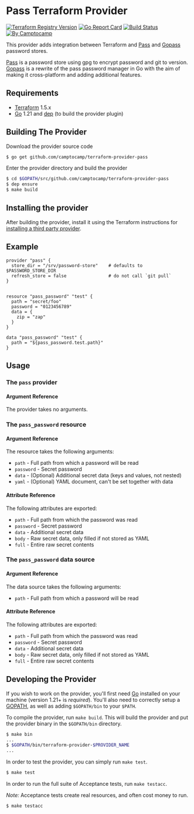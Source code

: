 # Pass Terraform Provider

[![Terraform Registry Version](https://img.shields.io/badge/dynamic/json?color=blue&label=registry&query=%24.version&url=https%3A%2F%2Fregistry.terraform.io%2Fv1%2Fproviders%2Fcamptocamp%2Fpass)](https://registry.terraform.io/providers/camptocamp/pass)
[![Go Report Card](https://goreportcard.com/badge/github.com/camptocamp/terraform-provider-pass)](https://goreportcard.com/report/github.com/camptocamp/terraform-provider-pass)
[![Build Status](https://travis-ci.org/camptocamp/terraform-provider-pass.svg?branch=master)](https://travis-ci.org/camptocamp/terraform-provider-pass)
[![By Camptocamp](https://img.shields.io/badge/by-camptocamp-fb7047.svg)](http://www.camptocamp.com)

This provider adds integration between Terraform and [Pass][] and [Gopass][] password stores.

[Pass][] is a password store using gpg to encrypt password and git to version.
[Gopass][] is a rewrite of the pass password manager in Go with the aim of making it cross-platform and adding additional features.

## Requirements

- [Terraform](https://www.terraform.io/downloads.html) 1.5.x
- [Go](https://golang.org/doc/install) 1.21 and [dep](https://golang.github.io/dep/) (to build the provider plugin)

## Building The Provider

Download the provider source code

```sh
$ go get github.com/camptocamp/terraform-provider-pass
```

Enter the provider directory and build the provider

```sh
$ cd $GOPATH/src/github.com/camptocamp/terraform-provider-pass
$ dep ensure
$ make build
```

## Installing the provider

After building the provider, install it using the Terraform instructions for [installing a third party provider](https://www.terraform.io/docs/configuration/providers.html#third-party-plugins).

## Example

```hcl
provider "pass" {
  store_dir = "/srv/password-store"    # defaults to $PASSWORD_STORE_DIR
  refresh_store = false                # do not call `git pull`
}


resource "pass_password" "test" {
  path = "secret/foo"
  password = "0123456789"
  data = {
    zip = "zap"
  }
}

data "pass_password" "test" {
  path = "${pass_password.test.path}"
}
```

## Usage

### The `pass` provider

#### Argument Reference

The provider takes no arguments.

### The `pass_password` resource

#### Argument Reference

The resource takes the following arguments:

- `path` - Full path from which a password will be read
- `password` - Secret password
- `data` - (Optional) Additional secret data (keys and values, not nested)
- `yaml` - (Optional) YAML document, can't be set together with data

#### Attribute Reference

The following attributes are exported:

- `path` - Full path from which the password was read
- `password` - Secret password
- `data` - Additional secret data
- `body` - Raw secret data, only filled if not stored as YAML
- `full` - Entire raw secret contents

### The `pass_password` data source

#### Argument Reference

The data source takes the following arguments:

- `path` - Full path from which a password will be read

#### Attribute Reference

The following attributes are exported:

- `path` - Full path from which the password was read
- `password` - Secret password
- `data` - Additional secret data
- `body` - Raw secret data, only filled if not stored as YAML
- `full` - Entire raw secret contents

## Developing the Provider

If you wish to work on the provider, you'll first need [Go](http://www.golang.org) installed on your machine (version 1.21+ is _required_). You'll also need to correctly setup a [GOPATH](http://golang.org/doc/code.html#GOPATH), as well as adding `$GOPATH/bin` to your `$PATH`.

To compile the provider, run `make build`. This will build the provider and put the provider binary in the `$GOPATH/bin` directory.

```sh
$ make bin
...
$ $GOPATH/bin/terraform-provider-$PROVIDER_NAME
...
```

In order to test the provider, you can simply run `make test`.

```sh
$ make test
```

In order to run the full suite of Acceptance tests, run `make testacc`.

_Note:_ Acceptance tests create real resources, and often cost money to run.

```sh
$ make testacc
```

[pass]: https://www.passwordstore.org/
[gopass]: https://www.justwatch.com/gopass/
